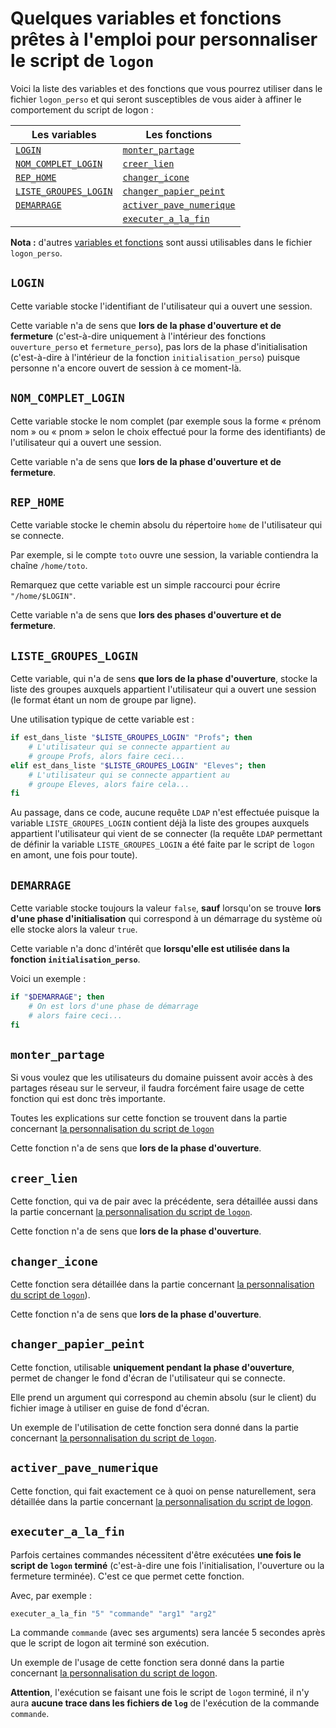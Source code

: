 # Quelques variables et fonctions prêtes à l'emploi pour personnaliser le script de `logon`

Voici la liste des variables et des fonctions que vous pourrez utiliser dans le fichier `logon_perso` et qui seront susceptibles de vous aider à affiner le comportement du script de logon :


 **Les variables**                                    | **Les fonctions**
------------------------------------------------------|--------------------------------------------------------
  [`LOGIN`](#login)                                   |  [`monter_partage`](#monter_partage)
  [`NOM_COMPLET_LOGIN`](#nom_complet_login)           |  [`creer_lien`](#creer_lien)
  [`REP_HOME`](#rep_home)                             |  [`changer_icone`](#changer_icone)
  [`LISTE_GROUPES_LOGIN`](#liste_groupes_login)       |  [`changer_papier_peint`](#changer_papier_peint)
  [`DEMARRAGE`](#demarrage)                           |  [`activer_pave_numerique`](#activer_pave_numerique)
                                                      |  [`executer_a_la_fin`](#executer_a_la_fin)

**Nota :** d'autres [variables et fonctions](variables_fonctions.md#quelques-variables-et-fonctions-prêtes-à-lemploi-pour-personnaliser-le-script-de-logon) sont aussi utilisables dans le fichier `logon_perso`.


## `LOGIN`

Cette variable stocke l'identifiant de l'utilisateur qui a ouvert une session.

Cette variable n'a de sens que **lors de la phase d'ouverture et de fermeture** (c'est-à-dire uniquement à l'intérieur des fonctions `ouverture_perso` et `fermeture_perso`), pas lors de la phase d'initialisation (c'est-à-dire à l'intérieur de la fonction `initialisation_perso`) puisque personne n'a encore ouvert de session à ce moment-là.


## `NOM_COMPLET_LOGIN`

Cette variable stocke le nom complet (par exemple sous la forme « prénom nom » ou « pnom » selon le choix effectué pour la forme des identifiants) de l'utilisateur qui a ouvert une session.

Cette variable n'a de sens que **lors de la phase d'ouverture et de fermeture**.


## `REP_HOME`

Cette variable stocke le chemin absolu du répertoire `home` de l'utilisateur qui se connecte.

Par exemple, si le compte `toto` ouvre une session, la variable contiendra la chaîne `/home/toto`.

Remarquez que cette variable est un simple raccourci pour écrire `"/home/$LOGIN"`.

Cette variable n'a de sens que **lors des phases d'ouverture et de fermeture**.


## `LISTE_GROUPES_LOGIN`

Cette variable, qui n'a de sens **que lors de la phase d'ouverture**, stocke la
liste des groupes auxquels appartient l'utilisateur qui a ouvert une session (le
format étant un nom de groupe par ligne).

Une utilisation typique de cette variable est :
```sh
if est_dans_liste "$LISTE_GROUPES_LOGIN" "Profs"; then
    # L'utilisateur qui se connecte appartient au
    # groupe Profs, alors faire ceci...
elif est_dans_liste "$LISTE_GROUPES_LOGIN" "Eleves"; then
    # L'utilisateur qui se connecte appartient au
    # groupe Eleves, alors faire cela...
fi
```

Au passage, dans ce code, aucune requête `LDAP` n'est effectuée puisque la
variable `LISTE_GROUPES_LOGIN` contient déjà la liste des groupes auxquels
appartient l'utilisateur qui vient de se connecter (la requête `LDAP` permettant de définir la variable `LISTE_GROUPES_LOGIN` a été faite par le script de `logon` en amont, une fois pour toute).


## `DEMARRAGE`

Cette variable stocke toujours la valeur `false`, **sauf** lorsqu'on se trouve **lors d'une phase d'initialisation** qui correspond à un démarrage du système où elle stocke alors la valeur `true`.

Cette variable n'a donc d'intérêt que **lorsqu'elle est utilisée dans la fonction `initialisation_perso`**.

Voici un exemple :
```sh
if "$DEMARRAGE"; then
    # On est lors d'une phase de démarrage
    # alors faire ceci...
fi
```


## `monter_partage`

Si vous voulez que les utilisateurs du domaine puissent avoir accès à des
partages réseau sur le serveur, il faudra forcément faire usage de cette fonction
qui est donc très importante.

Toutes les explications sur cette fonction se
trouvent dans la partie concernant [la personnalisation du script de `logon`](logon_perso.md#gestion-du-montage-des-partages-réseau) 

Cette fonction n'a de sens que **lors de la phase d'ouverture**.


## `creer_lien`

Cette fonction, qui va de pair avec la précédente, sera détaillée aussi
dans la partie concernant [la personnalisation du script de `logon`](logon_perso.md#la-fonction-creer_lien).

Cette fonction n'a de sens que **lors de la phase d'ouverture**.


## `changer_icone`

Cette fonction sera détaillée dans la partie concernant [la personnalisation du script de `logon`](logon_perso.md#changer-les-icônes-représentants-les-liens-pour-faire-plus-joli)).

Cette fonction n'a de sens que **lors de la phase d'ouverture**.


## `changer_papier_peint`

Cette fonction, utilisable **uniquement pendant la phase d'ouverture**, permet
de changer le fond d'écran de l'utilisateur qui se connecte.

Elle prend un argument qui correspond au chemin absolu (sur le client) du fichier image à
utiliser en guise de fond d'écran.

Un exemple de l'utilisation de cette fonction
sera donné dans la partie concernant [la personnalisation du script de `logon`](logon_perso.md#changer-le-papier-peint-en-fonction-des-utilisateurs).


## `activer_pave_numerique`

Cette fonction, qui fait exactement ce à quoi on pense naturellement, sera
détaillée dans la partie concernant [la personnalisation du script de logon](logon_perso.md#lactivation-du-pavé-numérique).


## `executer_a_la_fin`

Parfois certaines commandes nécessitent d'être exécutées **une fois le script de `logon` terminé** (c'est-à-dire une fois l'initialisation, l'ouverture ou la fermeture terminée). C'est ce que permet cette fonction.

Avec, par exemple :
```sh
executer_a_la_fin "5" "commande" "arg1" "arg2"
```
La commande `commande` (avec ses arguments) sera lancée 5 secondes après
que le script de logon ait terminé son exécution.

Un exemple de l'usage de cette fonction sera donné dans la partie concernant [la personnalisation du script de logon](logon_perso.md#incruster-un-message-sur-le-bureau-des-utilisateurs-pour-faire-classe).

**Attention**, l'exécution
se faisant une fois le script de `logon` terminé, il n'y aura **aucune trace dans les fichiers de `log`** de l'exécution de la commande `commande`.

